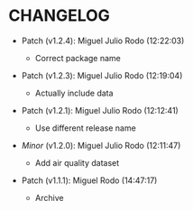 # CHANGELOG

- Patch (v1.2.4): Miguel Julio Rodo (12:22:03)
  - Correct package name
- Patch (v1.2.3): Miguel Julio Rodo (12:19:04)
  - Actually include data
- Patch (v1.2.1): Miguel Julio Rodo (12:12:41)
  - Use different release name
- *Minor* (v1.2.0): Miguel Julio Rodo (12:11:47)
  - Add air quality dataset

- Patch (v1.1.1): Miguel Rodo (14:47:17)
  - Archive

